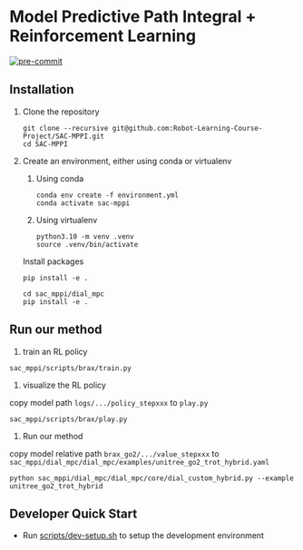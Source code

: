 # Model Predictive Path Integral + Reinforcement Learning

[![pre-commit](https://github.com/Robot-Learning-Course-Project/SAC-MPPI/actions/workflows/pre-commit.yml/badge.svg)](https://github.com/Robot-Learning-Course-Project/SAC-MPPI/actions/workflows/pre-commit.yml)

## Installation

1. Clone the repository

   ```Shell
   git clone --recursive git@github.com:Robot-Learning-Course-Project/SAC-MPPI.git
   cd SAC-MPPI
   ```

1. Create an environment, either using conda or virtualenv

   1. Using conda

      ```Shell
      conda env create -f environment.yml
      conda activate sac-mppi
      ```

   1. Using virtualenv

      ```Shell
      python3.10 -m venv .venv
      source .venv/bin/activate
      ```

   Install packages

   ```Shell
   pip install -e .

   cd sac_mppi/dial_mpc
   pip install -e .
   ```

## Run our method

1. train an RL policy

```Shell
sac_mppi/scripts/brax/train.py
```

1. visualize the RL policy

copy model path `logs/.../policy_stepxxx` to `play.py`

```Shell
sac_mppi/scripts/brax/play.py
```

1. Run our method

copy model relative path `brax_go2/.../value_stepxxx` to `sac_mppi/dial_mpc/dial_mpc/examples/unitree_go2_trot_hybrid.yaml`

```Shell
python sac_mppi/dial_mpc/dial_mpc/core/dial_custom_hybrid.py --example unitree_go2_trot_hybrid
```

## Developer Quick Start

- Run [scripts/dev-setup.sh](scripts/dev-setup.sh) to setup the development environment
